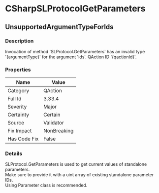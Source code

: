 ﻿---  
uid: Validator_3_33_4  
---

# CSharpSLProtocolGetParameters

## UnsupportedArgumentTypeForIds

### Description

Invocation of method 'SLProtocol.GetParameters' has an invalid type '{argumentType}' for the argument 'ids'. QAction ID '{qactionId}'.

### Properties

| Name         | Value       |
| ------------ | ----------- |
| Category     | QAction     |
| Full Id      | 3.33.4      |
| Severity     | Major       |
| Certainty    | Certain     |
| Source       | Validator   |
| Fix Impact   | NonBreaking |
| Has Code Fix | False       |

### Details

SLProtocol.GetParameters is used to get current values of standalone parameters.  
Make sure to provide it with a uint array of existing standalone parameter IDs.  
Using Parameter class is recommended.
